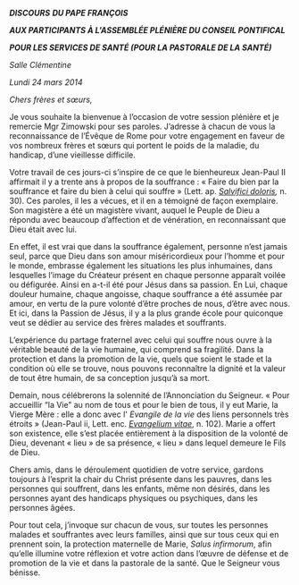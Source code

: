 ***DISCOURS*** ***DU PAPE FRANÇOIS***

***AUX PARTICIPANTS À L'ASSEMBLÉE PLÉNIÈRE DU CONSEIL PONTIFICAL***

***POUR LES SERVICES DE SANTÉ (POUR LA PASTORALE DE LA SANTÉ)***

*Salle Clémentine*

*Lundi 24 mars 2014*

*Chers frères et sœurs,*

Je vous souhaite la bienvenue à l’occasion de votre session plénière et je remercie Mgr Zimowski pour ses paroles. J’adresse à chacun de vous la reconnaissance de l’Évêque de Rome pour votre engagement en faveur de vos nombreux frères et sœurs qui portent le poids de la maladie, du handicap, d’une vieillesse difficile.

Votre travail de ces jours-ci s’inspire de ce que le bienheureux Jean-Paul II affirmait il y a trente ans à propos de la souffrance : « Faire du bien par la souffrance et faire du bien à celui qui souffre » (Lett. ap. *[Salvifici doloris](http://www.vatican.va/holy_father/john_paul_ii/apost_letters/1984/documents/hf_jp-ii_apl_11021984_salvifici-doloris_fr.html),* n. 30). Ces paroles, il les a vécues, et il en a témoigné de façon exemplaire. Son magistère a été un magistère vivant, auquel le Peuple de Dieu a répondu avec beaucoup d’affection et de vénération, en reconnaissant que Dieu était avec lui.

En effet, il est vrai que dans la souffrance également, personne n’est jamais seul, parce que Dieu dans son amour miséricordieux pour l’homme et pour le monde, embrasse également les situations les plus inhumaines, dans lesquelles l’image du Créateur présent en chaque personne apparaît voilée ou défigurée. Ainsi en a-t-il été pour Jésus dans sa passion. En Lui, chaque douleur humaine, chaque angoisse, chaque souffrance a été assumée par amour, en vertu de la pure volonté d’être proches de nous, d’être avec nous. Et ici, dans la Passion de Jésus, il y a la plus grande école pour quiconque veut se dédier au service des frères malades et souffrants.

L’expérience du partage fraternel avec celui qui souffre nous ouvre à la véritable beauté de la vie humaine, qui comprend sa fragilité. Dans la protection et dans la promotion de la vie, quels que soient le stade et la condition où elle se trouve, nous pouvons reconnaître la dignité et la valeur de tout être humain, de sa conception jusqu’à sa mort.

Demain, nous célébrerons la solennité de l’Annonciation du Seigneur. « Pour accueillir “la Vie” au nom de tous et pour le bien de tous, il y eut Marie, la Vierge Mère : elle a donc avec l' *Evangile de la vie* des liens personnels très étroits » (Jean-Paul ii, Lett. enc. *[Evangelium vitae](http://www.vatican.va/holy_father/john_paul_ii/encyclicals/documents/hf_jp-ii_enc_25031995_evangelium-vitae_fr.html)*, n. 102). Marie a offert son existence, elle s’est placée entièrement à la disposition de la volonté de Dieu, devenant « lieu » de sa présence, « lieu » dans lequel demeure le Fils de Dieu.

Chers amis, dans le déroulement quotidien de votre service, gardons toujours à l’esprit la chair du Christ présente dans les pauvres, dans les personnes qui souffrent, dans les enfants, même non désirés, dans les personnes ayant des handicaps physiques ou psychiques, dans les personnes âgées.

Pour tout cela, j’invoque sur chacun de vous, sur toutes les personnes malades et souffrantes avec leurs familles, ainsi que sur tous ceux qui en prennent soin, la protection maternelle de Marie, *Salus infirmorum*, afin qu’elle illumine votre réflexion et votre action dans l’œuvre de défense et de promotion de la vie et dans la pastorale de la santé. Que le Seigneur vous bénisse.